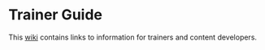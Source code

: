 # Trainer Guide

This [wiki](https://github.wdf.sap.corp/cc-java-dev/cc-coursematerial/wiki/Trainer-Guide) contains links to information for trainers and content developers.




